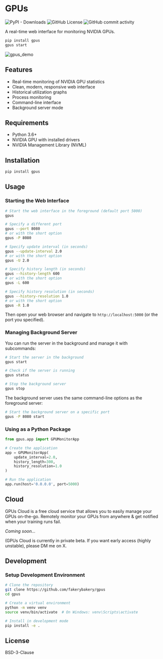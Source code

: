 # GPUs

![PyPI - Downloads](https://img.shields.io/pypi/dm/gpus) ![GitHub License](https://img.shields.io/github/license/fakerybakery/gpus) ![GitHub commit activity](https://img.shields.io/github/commit-activity/m/fakerybakery/gpus)


A real-time web interface for monitoring NVIDIA GPUs.

```bash
pip install gpus
gpus start
```

![gpus_demo](https://github.com/user-attachments/assets/4f92d8b0-2937-4cdd-947f-9366d11370a1)

## Features

- Real-time monitoring of NVIDIA GPU statistics
- Clean, modern, responsive web interface
- Historical utilization graphs
- Process monitoring
- Command-line interface
- Background server mode

## Requirements

- Python 3.6+
- NVIDIA GPU with installed drivers
- NVIDIA Management Library (NVML)

## Installation

```bash
pip install gpus
```

## Usage

### Starting the Web Interface

```bash
# Start the web interface in the foreground (default port 5000)
gpus

# Specify a different port
gpus --port 8080
# or with the short option
gpus -P 8080

# Specify update interval (in seconds)
gpus --update-interval 2.0
# or with the short option
gpus -U 2.0

# Specify history length (in seconds)
gpus --history-length 600
# or with the short option
gpus -L 600

# Specify history resolution (in seconds)
gpus --history-resolution 1.0
# or with the short option
gpus -R 1.0
```

Then open your web browser and navigate to `http://localhost:5000` (or the port you specified).

### Managing Background Server

You can run the server in the background and manage it with subcommands:

```bash
# Start the server in the background
gpus start

# Check if the server is running
gpus status

# Stop the background server
gpus stop
```

The background server uses the same command-line options as the foreground server:

```bash
# Start the background server on a specific port
gpus -P 8080 start
```

### Using as a Python Package

```python
from gpus.app import GPUMonitorApp

# Create the application
app = GPUMonitorApp(
    update_interval=2.0,
    history_length=300,
    history_resolution=1.0
)

# Run the application
app.run(host='0.0.0.0', port=5000)
```

## Cloud

GPUs Cloud is a free cloud service that allows you to easily manage your GPUs on-the-go. Remotely monitor your GPUs from anywhere & get notified when your training runs fail.

*Coming soon...*

(GPUs Cloud is currently in private beta. If you want early access (highly unstable), please DM me on X.

## Development

### Setup Development Environment

```bash
# Clone the repository
git clone https://github.com/fakerybakery/gpus
cd gpus

# Create a virtual environment
python -m venv venv
source venv/bin/activate  # On Windows: venv\Scripts\activate

# Install in development mode
pip install -e .
```

## License

BSD-3-Clause
